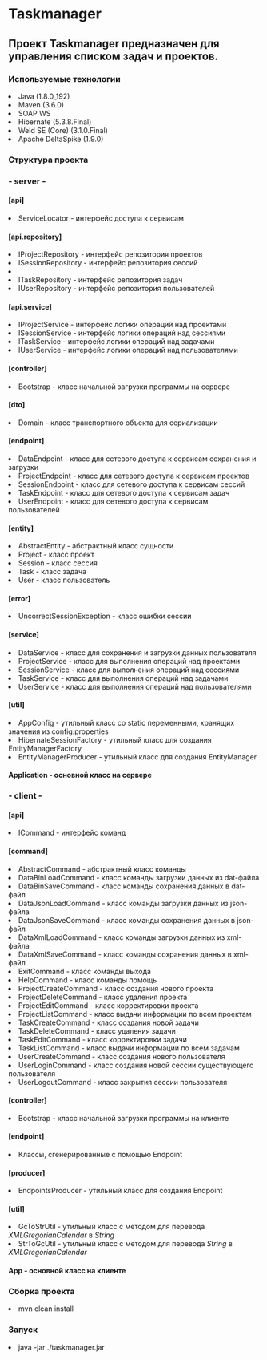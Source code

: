 <h1>Taskmanager</h1>

<h2>Проект Taskmanager предназначен для управления списком задач и проектов.</h2>

<h3>Используемые технологии</h3>

<li> Java (1.8.0_192)</li>

<li> Maven (3.6.0)</li>

<li> SOAP WS</li>

<li> Hibernate (5.3.8.Final)</li>

<li> Weld SE (Core) (3.1.0.Final)</li>

<li> Apache DeltaSpike (1.9.0)</li>

<h3>Структура проекта</h3>

<h3>- server -</h3>

<h4>[api]</h4>

<li> ServiceLocator - интерфейс доступа к сервисам</li>

<h4>[api.repository]</h4>

<li> IProjectRepository - интерфейс репозитория проектов</li>

<li> ISessionRepository - интерфейс репозитория сессий<li>

<li> ITaskRepository - интерфейс репозитория задач</li>

<li> IUserRepository - интерфейс репозитория пользователей</li>

<h4>[api.service]</h4>

<li> IProjectService - интерфейс логики операций над проектами</li>

<li> ISessionService - интерфейс логики операций над сессиями</li>

<li> ITaskService - интерфейс логики операций над задачами</li>

<li> IUserService - интерфейс логики операций над пользователями</li>

<h4>[controller]</h4>

<li> Bootstrap - класс начальной загрузки программы на сервере</li>

<h4>[dto]</h4>

<li> Domain - класс транспортного объекта для сериализации</li>

<h4>[endpoint]</h4>

<li> DataEndpoint - класс для сетевого доступа к сервисам сохранения и загрузки</li>

<li> ProjectEndpoint - класс для сетевого доступа к сервисам проектов</li>

<li> SessionEndpoint - класс для сетевого доступа к сервисам cессий</li>

<li> TaskEndpoint - класс для сетевого доступа к сервисам задач</li>

<li> UserEndpoint - класс для сетевого доступа к сервисам пользователей</li>

<h4>[entity]</h4>

<li> AbstractEntity - абстрактный класс сущности</li>

<li> Project - класс проект</li>

<li> Session - класс сессия</li>

<li> Task - класс задача</li>

<li> User - класс пользователь</li>

<h4>[error]</h4>

<li> UncorrectSessionException - класс ошибки сессии</li>

<h4>[service]</h4>

<li> DataService - класс для сохранения и загрузки данных пользователя</li>

<li> ProjectService - класс для выполнения операций над проектами</li>

<li> SessionService - класс для выполнения операций над сессиями</li>

<li> TaskService - класс для выполнения операций над задачами</li>

<li> UserService - класс для выполнения операций над пользователями</li>

<h4>[util]</h4>

<li> AppConfig - утильный класс со static переменными, хранящих значения из config.properties</li>

<li> HibernateSessionFactory - утильный класс для создания EntityManagerFactory</li>

<li> EntityManagerProducer - утильный класс для создания EntityManager</li>

<h4>Application - основной класс на сервере</h4>

<h3>- client -</h3>

<h4>[api]</h4>

<li> ICommand - интерфейс команд</li>

<h4>[command]</h4>

<li> AbstractCommand - абстрактный класс команды</li>

<li> DataBinLoadCommand - класс команды загрузки данных из dat-файла</li>

<li> DataBinSaveCommand - класс команды сохранения данных в dat-файл</li>

<li> DataJsonLoadCommand - класс команды загрузки данных из json-файла</li>

<li> DataJsonSaveCommand - класс команды сохранения данных в json-файл</li>

<li> DataXmlLoadCommand - класс команды загрузки данных из xml-файла</li>

<li> DataXmlSaveCommand - класс команды сохранения данных в xml-файл</li>

<li> ExitCommand - класс команды выхода</li>

<li> HelpCommand - класс команды помощь</li>

<li> ProjectCreateCommand - класс создания нового проекта</li>

<li> ProjectDeleteCommand - класс удаления проекта</li>

<li> ProjectEditCommand - класс корректировки проекта</li>

<li> ProjectListCommand - класс выдачи информации по всем проектам</li>

<li> TaskCreateCommand - класс создания новой задачи</li>

<li> TaskDeleteCommand - класс удаления задачи</li>

<li> TaskEditCommand - класс корректировки задачи</li>

<li> TaskListCommand - класс выдачи информации по всем задачам</li>

<li> UserCreateCommand - класс создания нового пользователя</li>

<li> UserLoginCommand - класс создания новой сессии существующего пользователя</li>

<li> UserLogoutCommand - класс закрытия сессии пользователя</li>

<h4>[controller]</h4>

<li> Bootstrap - класс начальной загрузки программы на клиенте</li>

<h4>[endpoint]</h4>

<li> Классы, сгенерированные с помощью Endpoint</li>

<h4>[producer]</h4>

<li> EndpointsProducer - утильный класс для создания Endpoint</li>

<h4>[util]</h4>

<li> GcToStrUtil - утильный класс с методом для перевода <i>XMLGregorianCalendar</i> в <i>String</i></li>

<li> StrToGcUtil - утильный класс с методом для перевода <i>String</i> в <i>XMLGregorianCalendar</i></li>

<h4>App - основной класс на клиенте</h4>

<h3>Сборка проекта</h3>

<li> mvn clean install</li>

<h3>Запуск</h3>

<li> java -jar ./taskmanager.jar</li>
